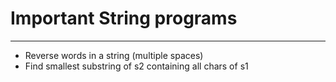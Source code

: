 # Important String programs
---------------------------
* Reverse words in a string (multiple spaces)
* Find smallest substring of s2 containing all chars of s1
